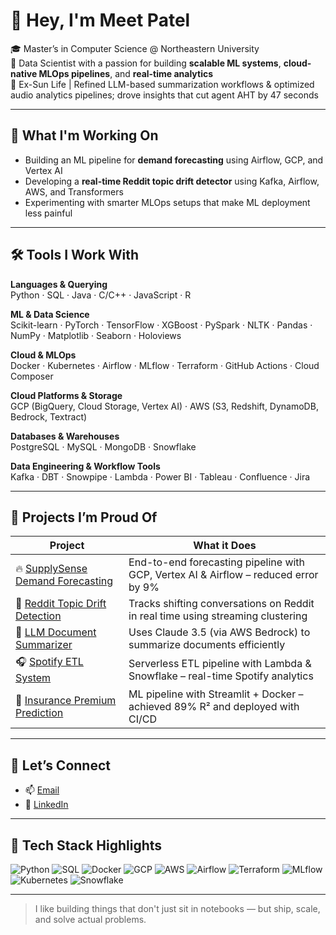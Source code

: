 # 👋 Hey, I'm Meet Patel

🎓 Master’s in Computer Science @ Northeastern University  
🧠 Data Scientist with a passion for building **scalable ML systems**, **cloud-native MLOps pipelines**, and **real-time analytics**  
💼 Ex-Sun Life | Refined LLM-based summarization workflows & optimized audio analytics pipelines; drove insights that cut agent AHT by 47 seconds

---

## 🚀 What I'm Working On

- Building an ML pipeline for **demand forecasting** using Airflow, GCP, and Vertex AI  
- Developing a **real-time Reddit topic drift detector** using Kafka, Airflow, AWS, and Transformers  
- Experimenting with smarter MLOps setups that make ML deployment less painful

---

## 🛠️ Tools I Work With

**Languages & Querying**  
Python · SQL · Java · C/C++ · JavaScript · R

**ML & Data Science**  
Scikit-learn · PyTorch · TensorFlow · XGBoost · PySpark · NLTK · Pandas · NumPy · Matplotlib · Seaborn · Holoviews

**Cloud & MLOps**  
Docker · Kubernetes · Airflow · MLflow · Terraform · GitHub Actions · Cloud Composer

**Cloud Platforms & Storage**  
GCP (BigQuery, Cloud Storage, Vertex AI) · AWS (S3, Redshift, DynamoDB, Bedrock, Textract)

**Databases & Warehouses**  
PostgreSQL · MySQL · MongoDB · Snowflake

**Data Engineering & Workflow Tools**  
Kafka · DBT · Snowpipe · Lambda · Power BI · Tableau · Confluence · Jira

---

## 🧩 Projects I’m Proud Of

| Project | What it Does |
|--------|---------------|
| 🔥 [SupplySense Demand Forecasting](https://github.com/MLOPS-Talksick/SupplyChainOptimization) | End-to-end forecasting pipeline with GCP, Vertex AI & Airflow – reduced error by 9% |
| 🧵 [Reddit Topic Drift Detection](https://github.com/Meet00732/Real-Time-Reddit-Data-Streaming) | Tracks shifting conversations on Reddit in real time using streaming clustering |
| 📄 [LLM Document Summarizer](https://github.com/Meet00732/Document-Summarizer) | Uses Claude 3.5 (via AWS Bedrock) to summarize documents efficiently |
| 🎧 [Spotify ETL System](https://github.com/Meet00732/Spotify-ETL-System) | Serverless ETL pipeline with Lambda & Snowflake – real-time Spotify analytics |
| 🧮 [Insurance Premium Prediction](https://github.com/Meet00732/Insurance-Premium-Prediction) | ML pipeline with Streamlit + Docker – achieved 89% R² and deployed with CI/CD |

---

## 🤝 Let’s Connect

- 📫 [Email](mailto:patel.meetd@northeastern.edu)  
- 🔗 [LinkedIn](https://www.linkedin.com/in/meetpatel00732)

---

## 🚀 Tech Stack Highlights

![Python](https://img.shields.io/badge/-Python-3776AB?style=flat&logo=python&logoColor=white)
![SQL](https://img.shields.io/badge/-SQL-4479A1?style=flat&logo=postgresql&logoColor=white)
![Docker](https://img.shields.io/badge/-Docker-2496ED?style=flat&logo=docker&logoColor=white)
![GCP](https://img.shields.io/badge/-GCP-4285F4?style=flat&logo=google-cloud&logoColor=white)
![AWS](https://img.shields.io/badge/-AWS-232F3E?style=flat&logo=amazon-aws&logoColor=white)
![Airflow](https://img.shields.io/badge/-Airflow-017CEE?style=flat&logo=apache-airflow&logoColor=white)
![Terraform](https://img.shields.io/badge/-Terraform-623CE4?style=flat&logo=terraform&logoColor=white)
![MLflow](https://img.shields.io/badge/-MLflow-0064a5?style=flat&logo=mlflow&logoColor=white)
![Kubernetes](https://img.shields.io/badge/-Kubernetes-326CE5?style=flat&logo=kubernetes&logoColor=white)
![Snowflake](https://img.shields.io/badge/-Snowflake-56B9EB?style=flat&logo=snowflake&logoColor=white)

---

> I like building things that don't just sit in notebooks — but ship, scale, and solve actual problems.
